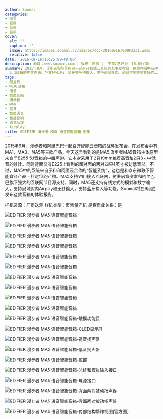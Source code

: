 ```yaml
---
author: Soomal
categories:
- 图集
- 音频
- 音箱
- 音响
cover:
  alt: ''
  caption: ''
  image: https://images.soomal.cc/images/doc/20160916/00063331.webp
  relative: false
date: '2016-09-16T15:25:09+08:00'
description: 源自：www.soomal.com | 版权：原创 |  平均/总评分：10.00/30
summary: 2015年9月，漫步者和阿里巴巴一起召开智能云音箱的战略发布会，在发布会中有MA1、MA3、MA5等三款产品，今天这里看到的是MA5.漫步者MA5音箱主体原型来自于E255
  5.1音箱的中置声道。它支持WiFi、蓝牙等多种输入，支持语音搜索、语音控制等智能操作……
tags:
- 阿里云
- WiFi音箱
- 语音
- 智能音箱
- 漫步者
- MA5
- 蓝牙
- 智能语音
- 智能音响
- 语音助理
- Airplay
title: EDIFIER 漫步者 MA5 语音智能音箱 图集
---
```


2015年9月，漫步者和阿里巴巴一起召开智能云音箱的战略发布会，在发布会中有MA1、MA3、MA5等三款产品，今天这里看到的是MA5.漫步者MA5音箱主体原型来自于E255 5.1音箱的中置声道。它本身采用了2只19mm丝膜高音和2只3寸中低音的设计。同时背面又有E225上看到的面对面的两对四只4英寸被动低音盆。不过，MA5中的系统来自于和和阿里云合作的“智能系统”，这也是和京东微联下智能音箱产品一样定位的产物。MA5支持WiFi接入互联网，提供语音搜索和阿里巴巴旗下强大的互联网节目源支持。同时，MA5还支持有线方式的模拟和数字输入，支持局域网内Airplay和无线输入，支持蓝牙输入等功能。Soomal将在9月底发布这款音箱的体验报告。

样机来源：厂商送测
样机类型：市售量产机
是否商业关系：是

![EDIFIER 漫步者 MA5 语音智能音箱](https://images.soomal.cc/images/doc/20160916/00063311.webp)




![EDIFIER 漫步者 MA5 语音智能音箱](https://images.soomal.cc/images/doc/20160916/00063312.webp)




![EDIFIER 漫步者 MA5 语音智能音箱](https://images.soomal.cc/images/doc/20160916/00063313.webp)




![EDIFIER 漫步者 MA5 语音智能音箱](https://images.soomal.cc/images/doc/20160916/00063314.webp)




![EDIFIER 漫步者 MA5 语音智能音箱](https://images.soomal.cc/images/doc/20160916/00063315.webp)




![EDIFIER 漫步者 MA5 语音智能音箱](https://images.soomal.cc/images/doc/20160916/00063316.webp)




![EDIFIER 漫步者 MA5 语音智能音箱](https://images.soomal.cc/images/doc/20160916/00063317.webp)




![EDIFIER 漫步者 MA5 语音智能音箱](https://images.soomal.cc/images/doc/20160916/00063318.webp)




![EDIFIER 漫步者 MA5 语音智能音箱](https://images.soomal.cc/images/doc/20160916/00063319.webp)




![EDIFIER 漫步者 MA5 语音智能音箱](https://images.soomal.cc/images/doc/20160916/00063320.webp)




![EDIFIER 漫步者 MA5 语音智能音箱-触摸功能区](https://images.soomal.cc/images/doc/20160916/00063321.webp)




![EDIFIER 漫步者 MA5 语音智能音箱-OLED显示屏](https://images.soomal.cc/images/doc/20160916/00063322.webp)




![EDIFIER 漫步者 MA5 语音智能音箱-高音扬声器](https://images.soomal.cc/images/doc/20160916/00063323.webp)




![EDIFIER 漫步者 MA5 语音智能音箱-低音扬声器](https://images.soomal.cc/images/doc/20160916/00063324.webp)




![EDIFIER 漫步者 MA5 语音智能音箱-底部](https://images.soomal.cc/images/doc/20160916/00063325.webp)




![EDIFIER 漫步者 MA5 语音智能音箱-光纤和模拟输入接口](https://images.soomal.cc/images/doc/20160916/00063326.webp)




![EDIFIER 漫步者 MA5 语音智能音箱-电源接口](https://images.soomal.cc/images/doc/20160916/00063327.webp)




![EDIFIER 漫步者 MA5 语音智能音箱-背面两对被动扬声器](https://images.soomal.cc/images/doc/20160916/00063328.webp)




![EDIFIER 漫步者 MA5 语音智能音箱-背面两对被动扬声器](https://images.soomal.cc/images/doc/20160916/00063329.webp)




![EDIFIER 漫步者 MA5 语音智能音箱-内部结构爆炸视图[官方图]](https://images.soomal.cc/images/doc/20160916/00063330.webp)